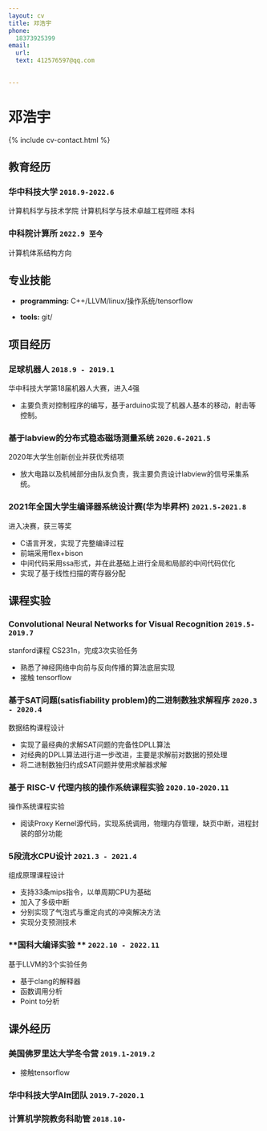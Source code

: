 ```yaml
---
layout: cv
title: 邓浩宇
phone:
  18373925399
email:
  url: 
  text: 412576597@qq.com

  
---
```



#  邓浩宇

<!--
include contact information from the front matter
Supported arguments:
    - homepage: url, text
    - phone
    - email
-->

{% include cv-contact.html %}

##  教育经历

### **华中科技大学** `2018.9-2022.6`
计算机科学与技术学院 计算机科学与技术卓越工程师班 本科

### **中科院计算所** `2022.9 至今`
计算机体系结构方向
## 专业技能
- **programming:** C++/LLVM/linux/操作系统/tensorflow

- **tools:** git/

## 项目经历

### **足球机器人** `2018.9 - 2019.1`
华中科技大学第18届机器人大赛，进入4强
- 主要负责对控制程序的编写，基于arduino实现了机器人基本的移动，射击等控制。

### **基于labview的分布式稳态磁场测量系统** `2020.6-2021.5`
2020年大学生创新创业并获优秀结项
- 放大电路以及机械部分由队友负责，我主要负责设计labview的信号采集系统。

### **2021年全国大学生编译器系统设计赛(华为毕昇杯)** `2021.5-2021.8`
进入决赛，获三等奖
- C语言开发，实现了完整编译过程
- 前端采用flex+bison
- 中间代码采用ssa形式，并在此基础上进行全局和局部的中间代码优化
- 实现了基于线性扫描的寄存器分配


## 课程实验

### **Convolutional Neural Networks for Visual Recognition** `2019.5-2019.7`
stanford课程 CS231n，完成3次实验任务
- 熟悉了神经网络中向前与反向传播的算法底层实现
- 接触 tensorflow 

### **基于SAT问题(satisfiability problem)的二进制数独求解程序** `2020.3 - 2020.4`
数据结构课程设计
* 实现了最经典的求解SAT问题的完备性DPLL算法
* 对经典的DPLL算法进行进一步改进，主要是求解前对数据的预处理
* 将二进制数独归约成SAT问题并使用求解器求解

### **基于 RISC-V 代理内核的操作系统课程实验** `2020.10-2020.11`
操作系统课程实验
* 阅读Proxy Kernel源代码，实现系统调用，物理内存管理，缺页中断，进程封装的部分功能

### **5段流水CPU设计**  `2021.3 - 2021.4`  
组成原理课程设计
* 支持33条mips指令，以单周期CPU为基础
* 加入了多级中断
* 分别实现了气泡式与重定向式的冲突解决方法
* 实现分支预测技术

### **国科大编译实验 ** `2022.10 - 2022.11`
基于LLVM的3个实验任务
* 基于clang的解释器
* 函数调用分析
* Point to分析


## 课外经历
### **美国佛罗里达大学冬令营** `2019.1-2019.2`
- 接触tensorflow
### **华中科技大学AIπ团队** `2019.7-2020.1`
### **计算机学院教务科助管**  `2018.10-`

<!-- ### Footer

Last updated: Feb 2023 -->
